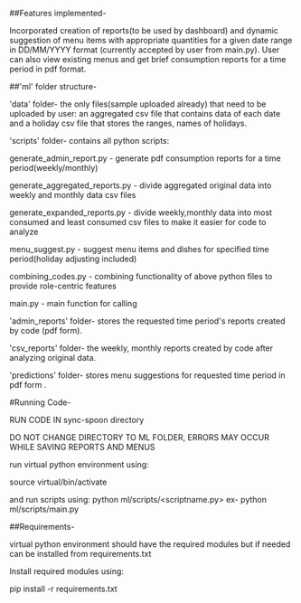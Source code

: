 ##Features implemented-

Incorporated creation of reports(to be used by dashboard) and dynamic suggestion of menu items with appropriate quantities for a given date range in DD/MM/YYYY format (currently accepted by user from main.py). User can also view existing menus and get brief consumption reports for a time period in pdf format.


##'ml' folder structure-


'data' folder- the only files(sample uploaded already) that need to be uploaded by user: an aggregated csv file that contains data of each date and a holiday csv file that stores the ranges, names of holidays.


'scripts' folder- contains all python scripts:

generate_admin_report.py - generate pdf consumption reports for a time period(weekly/monthly)

generate_aggregated_reports.py - divide aggregated original data into weekly and monthly data csv files

generate_expanded_reports.py - divide weekly,monthly data into most consumed and least consumed csv files to make it easier for code to analyze

menu_suggest.py - suggest menu items and dishes for specified time period(holiday adjusting included)

combining_codes.py - combining functionality of above python files to provide role-centric features

main.py - main function for calling


'admin_reports' folder- stores the requested time period's reports created by code (pdf form).


'csv_reports' folder- the weekly, monthly reports created by code after analyzing original data.


'predictions' folder- stores menu suggestions for requested time period in pdf form .



#Running Code-

RUN CODE IN sync-spoon directory


DO NOT CHANGE DIRECTORY TO ML FOLDER, ERRORS MAY OCCUR WHILE SAVING REPORTS AND MENUS


run virtual python environment using:

source virtual/bin/activate

and run scripts using: python ml/scripts/<scriptname.py>
ex- python ml/scripts/main.py


##Requirements-

virtual python environment should have the required modules but if needed can be installed from requirements.txt

Install required modules using: 

pip install -r requirements.txt